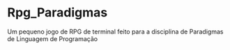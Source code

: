 # Rpg_Paradigmas
Um pequeno jogo de RPG de terminal feito para a disciplina de Paradigmas de Linguagem de Programação
